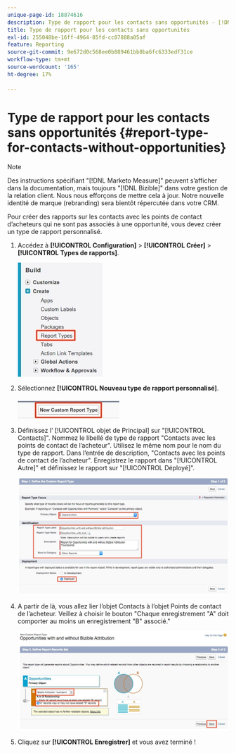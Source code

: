 ```yaml
---
unique-page-id: 18874616
description: Type de rapport pour les contacts sans opportunités - [!DNL Marketo Measure]
title: Type de rapport pour les contacts sans opportunités
exl-id: 255048be-16ff-4964-85fd-cc07888a05af
feature: Reporting
source-git-commit: 9e672d0c568ee0b889461bb8ba6fc6333edf31ce
workflow-type: tm+mt
source-wordcount: '165'
ht-degree: 17%

---
```


# Type de rapport pour les contacts sans opportunités {#report-type-for-contacts-without-opportunities}

>[!NOTE]
>
>Des instructions spécifiant &quot;[!DNL Marketo Measure]&quot; peuvent s’afficher dans la documentation, mais toujours &quot;[!DNL Bizible]&quot; dans votre gestion de la relation client. Nous nous efforçons de mettre cela à jour. Notre nouvelle identité de marque (rebranding) sera bientôt répercutée dans votre CRM.

Pour créer des rapports sur les contacts avec les points de contact d’acheteurs qui ne sont pas associés à une opportunité, vous devez créer un type de rapport personnalisé.

1. Accédez à **[!UICONTROL Configuration]** > **[!UICONTROL Créer]** > **[!UICONTROL Types de rapports]**.

   ![](assets/1.jpg)

1. Sélectionnez **[!UICONTROL Nouveau type de rapport personnalisé]**.

   ![](assets/2.jpg)

1. Définissez l’ [!UICONTROL objet de Principal] sur &quot;[!UICONTROL Contacts]&quot;. Nommez le libellé de type de rapport &quot;Contacts avec les points de contact de l’acheteur&quot;. Utilisez le même nom pour le nom du type de rapport. Dans l’entrée de description, &quot;Contacts avec les points de contact de l’acheteur&quot;. Enregistrez le rapport dans &quot;[!UICONTROL Autre]&quot; et définissez le rapport sur &quot;[!UICONTROL Déployé]&quot;.

   ![](assets/3.jpg)

1. A partir de là, vous allez lier l’objet Contacts à l’objet Points de contact de l’acheteur. Veillez à choisir le bouton &quot;Chaque enregistrement &quot;A&quot; doit comporter au moins un enregistrement &quot;B&quot; associé.&quot;

   ![](assets/4.jpg)

1. Cliquez sur **[!UICONTROL Enregistrer]** et vous avez terminé !
